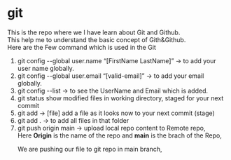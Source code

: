 # git
This is the repo where we I have learn about Git and Github.
<br>
This help me to understand the basic concept of Gith&Github.
<br>
Here are the Few command which is used in the Git
<br>
1) git config --global user.name “[FirstName LastName]” -> to add your user name globally.  <br>
2) git config --global user.email “[valid-email]” -> to add your email globally. <br>
3) git config --list -> to see the UserName and Email which is added. <br>
4) git status show modified files in working directory, staged for your next commit <br>
5) git add -> [file] add a file as it looks now to your next commit (stage) <br>
6) git add . -> to add all files in that folder
7) git push origin  main -> upload local repo content to Remote repo, <br> Here <b>Origin</b> is the name of the repo and <b>main</b> is the brach of the Repo, <p>We are pushing our file to git repo in main branch,</p>